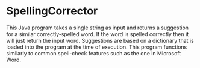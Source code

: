# SpellingCorrector
This Java program takes a single string as input and returns a suggestion for a similar correctly-spelled word. If the word is spelled correctly then it will just return
the input word. Suggestions are based on a dictionary that is loaded into the program at the time of execution. This program functions similarly to common spell-check features
such as the one in Microsoft Word.
